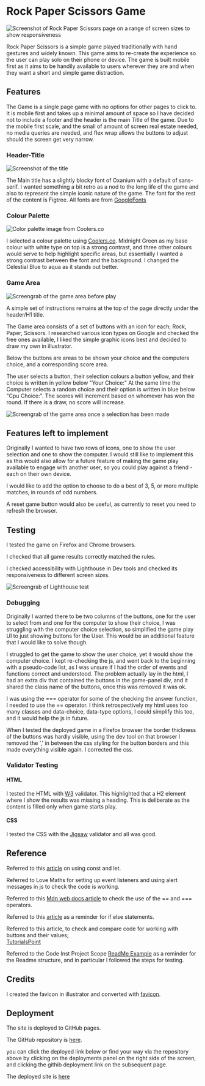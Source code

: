 # Rock Paper Scissors Game

![Screenshot of Rock Paper Scissors page on a range of screen sizes to show responsiveness](/assets/images/readmeimg/RPS-screens.webp)

Rock Paper Scissors is a simple game played traditionally with hand gestures and widely known. This game aims to re-create the experience so the user can play solo on their phone or device. The game is built mobile first as it aims to be handily available to users wherever they are and when they want a short and simple game distraction.


## Features

The Game is a single page game with no options for other pages to click to. It is mobile first and takes up a minimal amount of space so I have decided not to include a footer and the header is the main Title of the game. Due to the mobile first scale, and the small of amount of screen real estate needed, no media queries are needed, and flex wrap allows the buttons to adjust should the screen get very narrow.

### Header-Title

![Screenshot of the title](/assets/images/readmeimg/RPS-title.png)

The Main title has a slightly blocky font of Oxanium with a default of sans-serif. I wanted something a bit retro as a nod to the long life of the game and also to represent the simple iconic nature of the game.
The font for the rest of the content is Figtree. All fonts are from [GoogleFonts](https://fonts.google.com/specimen/Oxanium?query=oxan)

### Colour Palette

![Color palette image from Coolers.co](/assets/images/readmeimg/rps-colors.png)

I selected a colour palette using [Coolers.co](https://coolors.co/beb8eb-fde321-5299d3-0b5563). Midnight Green as my base colour with white type on top is a strong contrast, and three other colours would serve to help highlight specific areas, but essentially I wanted a strong contrast between the font and the background.
I changed the Celestial Blue to aqua as it stands out better.

### Game Area

![Screengrab of the game area before play](/assets/images/readmeimg/RPS-start.png)

A simple set of instructions remains at the top of the page directly under the header/H1 title.

The Game area consists of a set of buttons with an icon for each; Rock, Paper, Scissors. I researched various icon types on Google and checked the free ones available, I liked the simple graphic icons best and decided to draw my own in illustrator.

Below the buttons are areas to be shown your choice and the computers choice, and a corresponding score area.

The user selects a button, their selection colours a button yellow, and their choice is written in yellow below "Your Choice:" At the same time the Computer selects a random choice and their option is written in blue below "Cpu Choice:". The scores will increment based on whomever has won the round. If there is a draw, no score will increase.

![Screengrab of the game area once a selection has been made](/assets/images/readmeimg/RPS-played.png)


## Features left to implement

Originally I wanted to have two rows of icons, one to show the user selection and one to show the computer. I would still like to implement this as this would also allow for a future feature of making the game play available to engage with another user, so you could play against a friend - each on their own device.

I would like to add the option to choose to do a best of 3, 5, or more multiple matches, in rounds of odd numbers.

A reset game button would also be useful, as currently to reset you need to refresh the browser. 


## Testing
I tested the game on Firefox and Chrome browsers.

I checked that all game results correctly matched the rules.

I checked accessibility with Lighthouse in Dev tools and checked its responsiveness to different screen sizes.

![Screengrab of Lighthouse test](/assets/images/readmeimg/Screenshot%202024-08-24%20at%2021.00.46.png)


### Debugging
Originally I wanted there to be two columns of the buttons, one for the user to select from and one for the computer to show their choice, I was struggling with the computer choice selection, so simplified the game play UI to just showing buttons for the User. This would be an additional feature that I would like to solve though.

I struggled to get the game to show the user choice, yet it would show the computer choice. I kept re-checking the js, and went back to the beginning with a pseudo-code list, as I was unsure if I had the order of events and functions correct and understood. The problem actually lay in the html, I had an extra div that contained the buttons in the game-panel div, and it shared the class name of the buttons, once this was removed it was ok.

I was using the === operator for some of the checking the answer function, I needed to use the == operator. I think retrospectively my html uses too many classes and data-choice, data-type options, I could simplify this too, and it would help the js in future.

When I tested the deployed game in a Firefox browser the border thickness of the buttons was hardly visible, using the dev tool on that browser I removed the ',' in between the css styling for the button borders and this made everything visible again. I corrected the css.

### Validator Testing

#### HTML
I tested the HTML with [W3](https://validator.w3.org/nu/?doc=https%3A%2F%2Fsuzannecodeinst.github.io%2FRPS-game-PP2%2F) validator. This highlighted that a H2 element where I show the results was missing a heading. This is deliberate as the content is filled only when game starts play.

#### CSS
I tested the CSS with the [Jigsaw](https://jigsaw.w3.org/css-validator/validator?uri=https%3A%2F%2Fsuzannecodeinst.github.io%2FRPS-game-PP2%2F&profile=css3svg&usermedium=all&warning=1&vextwarning=&lang=en) validator and all was good.




## Reference
Referred to this [article](https://www.shecodes.io/athena/124459-why-are-we-using-let-and-not-const#:~:text=We%20use%20let%20when%20we,that%20should%20not%20be%20reassigned) on using const and let.

Referred to Love Maths for setting up event listeners and using alert messages in js to check the code is working.

Referred to this [Mdn web docs article](https://developer.mozilla.org/en-US/docs/Web/JavaScript/Reference/Operators/Equality) to check the use of the == and === operators.

Referred to this [article](https://www.w3schools.com/js/js_if_else.asp) as a reminder for if else statements.

Referred to this article, to check and compare code for working with buttons and their values;<br>
[TutorialsPoint](https://www.tutorialspoint.com/how-to-find-the-value-of-a-button-with-javascript#:~:text=of%20value%20attribute.-,Step%201%20%E2%88%92%20In%20this%20step%2C%20we%20will%20define%20a%20button,attribute%20associated%20with%20particular%20value.&text=property%20of%20JavaScript_-,Step%203%20%E2%88%92%20In%20the%20third%20step%2C%20we%20will%20display%20the,code%20is%20working%20or%20not.)

Referred to the Code Inst Project Scope [ReadMe Example](https://learn.codeinstitute.net/courses/course-v1:CodeInstitute+JSE_PAGPPF+2021_Q2/courseware/30137de05cd847d1a6b6d2c7338c4655/c3bd296fe9d643af86e76e830e1470dd/) as a reminder for the Readme structure, and in particular I followed the steps for testing.

## Credits

I created the favicon in illustrator and converted with [favicon](https://favicon.io/favicon-generator/).


## Deployment

The site is deployed to GitHub pages.

The GitHub repository is [here](https://github.com/suzannecodeinst/RPS-game-PP2).

you can click the deployed link below or find your way via the repository above by clicking on the deployments panel on the right side of the screen, and clicking the githib deployment link on the subsequent page.

The deployed site is [here](https://suzannecodeinst.github.io/RPS-game-PP2/)




